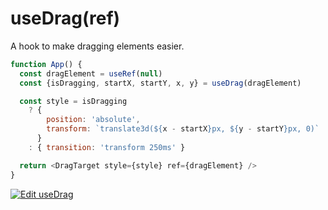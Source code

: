 # useDrag(ref)
A hook to make dragging elements easier.

```js
function App() {
  const dragElement = useRef(null)
  const {isDragging, startX, startY, x, y} = useDrag(dragElement)

  const style = isDragging
    ? {
        position: 'absolute',
        transform: `translate3d(${x - startX}px, ${y - startY}px, 0)`
      }
    : { transition: 'transform 250ms' }

  return <DragTarget style={style} ref={dragElement} />
}
```

[![Edit useDrag](https://codesandbox.io/static/img/play-codesandbox.svg)](https://codesandbox.io/s/rr28389q1m?fontsize=14)
